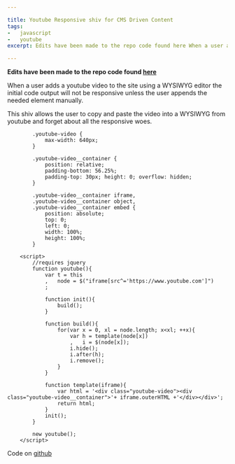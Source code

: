 ```yaml
---

title: Youtube Responsive shiv for CMS Driven Content
tags:
-   javascript
-   youtube
excerpt: Edits have been made to the repo code found here When a user adds a youtube video to the site using a WYSIWYG editor the initial code output will not be responsive unless the user appends the needed element manually

---
```


**Edits have been made to the repo code found [here](https://github.com/Tom-Millard/responsive-youtube-shiv)**

When a user adds a youtube video to the site using a WYSIWYG editor the initial code output will not be responsive unless the user appends the needed element manually.

This shiv allows the user to copy and paste the video into a WYSIWYG from youtube and forget about all the responsive woes.

```language-css
        .youtube-video {
            max-width: 640px;
        }

        .youtube-video__container {
            position: relative;
            padding-bottom: 56.25%;
            padding-top: 30px; height: 0; overflow: hidden;
        }

        .youtube-video__container iframe,
        .youtube-video__container object,
        .youtube-video__container embed {
            position: absolute;
            top: 0;
            left: 0;
            width: 100%;
            height: 100%;
        }
```

```language-javascript
	<script>
        //requires jquery
        function youtube(){
            var t = this
            ,   node = $("iframe[src^='https://www.youtube.com']")
            ;

            function init(){
                build();
            }

            function build(){
                for(var x = 0, xl = node.length; x<xl; ++x){
                    var h = template(node[x])
                    ,   i = $(node[x]);
                    i.hide();
                    i.after(h);
                    i.remove();
                }
            }

            function template(iframe){
                var html = '<div class="youtube-video"><div class="youtube-video__container">'+ iframe.outerHTML +'</div></div>';
                return html;
            }
            init();
        }

        new youtube();
	</script>
```

Code on [github](https://github.com/Tom-Millard/responsive-youtube-shiv)
